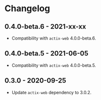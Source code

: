# Changelog

## 0.4.0-beta.6 - 2021-xx-xx

* Compatibility with `actix-web` 4.0.0-beta.6.

## 0.4.0-beta.5 - 2021-06-05

* Compatibility with `actix-web` 4.0.0-beta.5.

## 0.3.0 - 2020-09-25

* Update `actix-web` dependency to 3.0.2.
